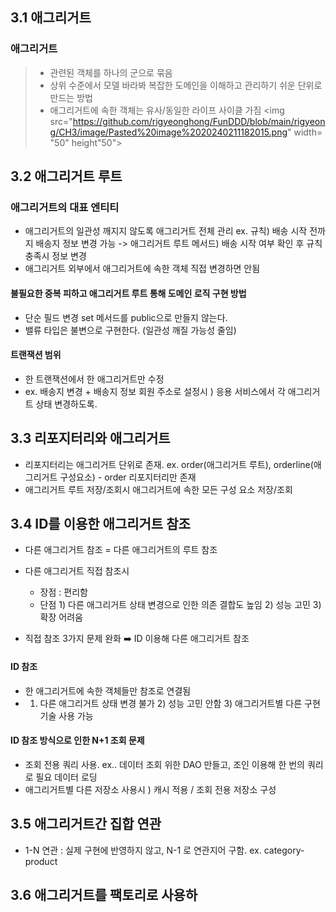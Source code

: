## 3.1 애그리거트

### 애그리거트 
> * 관련된 객체를 하나의 군으로 묶음
> * 상위 수준에서 모델 바라봐 복잡한 도메인을 이해하고 관리하기 쉬운 단위로 만드는 방법
> * 애그리거트에 속한 객체는 유사/동일한 라이프 사이클 가짐
> <img src="https://github.com/rigyeonghong/FunDDD/blob/main/rigyeong/CH3/image/Pasted%20image%2020240211182015.png" width= "50" height"50">

## 3.2 애그리거트 루트

### 애그리거트의 대표 엔티티
 * 애그리거트의 일관성 깨지지 않도록 애그리거트 전체 관리 
	   ex. 규칙) 배송 시작 전까지 배송지 정보 변경 가능 -> 애그리거트 루트 메서드) 배송 시작 여부 확인 후 규칙 충족시 정보 변경
 * 애그리거트 외부에서 애그리거트에 속한 객체 직접 변경하면 안됨 

#### 불필요한 중복 피하고 애그리거트 루트 통해 도메인 로직 구현 방법
* 단순 필드 변경 set 메서드를 public으로 만들지 않는다.
* 밸류 타입은 불변으로 구현한다. (일관성 깨질 가능성 줄임)

#### 트랜잭션 범위
* 한 트랜잭션에서 한 애그리거트만 수정
* ex. 배송지 변경 + 배송지 정보 회원 주소로 설정시 ) 응용 서비스에서 각 애그리거트 상태 변경하도록.


## 3.3 리포지터리와 애그리거트

* 리포지터리는 애그리거트 단위로 존재. ex. order(애그리거트 루트), orderline(애그리거트 구성요소) - order 리포지터리만 존재
* 애그리거트 루트 저장/조회시 애그리거트에 속한 모든 구성 요소 저장/조회


## 3.4  ID를 이용한 애그리거트 참조

* 다른 애그리거트 참조 = 다른 애그리거트의 루트 참조
* 다른 애그리거트 직접 참조시
	* 장점 : 편리함
	* 단점 1) 다른 애그리거트 상태 변경으로 인한 의존 결합도 높임 2) 성능 고민 3) 확장 어려움

* 직접 참조 3가지 문제 완화 ➡️ ID 이용해 다른 애그리거트 참조
#### ID 참조
* 한 애그리거트에 속한 객체들만 참조로 연결됨 
* 1) 다른 애그리거트 상태 변경 불가 2) 성능 고민 안함 3) 애그리거트별 다른 구현 기술 사용 가능

#### ID 참조 방식으로 인한 N+1 조회 문제
* 조회 전용 쿼리 사용. ex.. 데이터 조회 위한 DAO 만들고, 조인 이용해 한 번의 쿼리로 필요 데이터 로딩 
* 애그리거트별 다른 저장소 사용시 ) 캐시 적용 / 조회 전용 저장소 구성


## 3.5 애그리거트간 집합 연관

* 1-N 연관 : 실제 구현에 반영하지 않고, N-1 로 연관지어 구함. ex. category-product


## 3.6 애그리거트를 팩토리로 사용하